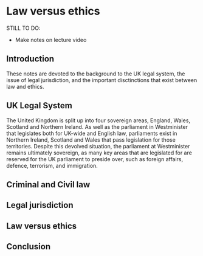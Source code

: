 # Law versus ethics

STILL TO DO:
* Make notes on lecture video

## Introduction

These notes are devoted to the background to the UK legal system, the issue of legal jurisdiction, and the important disctinctions that exist between law and ethics.

## UK Legal System

The United Kingdom is split up into four sovereign areas, England, Wales, Scotland and Northern Ireland. As well as the parliament in Westminister that legislates both for UK-wide and English law, parliaments exist in Northern Ireland, Scotland and Wales that pass legislation for those territories. Despite this devolved situation, the parliament at Westminister remains ultimately sovereign, as many key areas that are legislated for are reserved for the UK parliament to preside over, such as foreign affairs, defence, terrorism, and immigration.

## Criminal and Civil law

## Legal jurisdiction

## Law versus ethics

## Conclusion